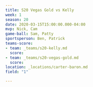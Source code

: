 ```yaml
---
title: S20 Vegas Gold vs Kelly
week: 1
season: 20
date: 2020-03-15T15:00:00.000-04:00
mvp: Nick, Cam
game-ball: Sam, Patty
sportsperson: Ben, Patrick
teams-score:
- team: _teams/s20-kelly.md
  score: 
- team: _teams/s20-vegas-gold.md
  score: 
location: _locations/carter-baron.md
field: "1"

---
```

